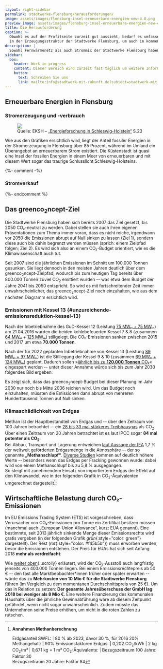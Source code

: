 ```yaml
---
layout: right-sidebar
permalink: stadtwerke-flensburg/herausforderungen/
image: assets/images/flensburg-insel-erneuerbare-energien-new-4.0.png
preview_image: assets/images/flensburg-insel-erneuerbare-energien-new-4.0.png
title: Die Herausforderung
caption: >-
  Obwohl es auf der Profitseite zurzeit gut aussieht, bedarf es umfassender Umbauten
  in der Erzeugungsstruktur der Stadtwerke Flensburg, um auch in kommenden Jahrzehnten solide aufgestellt zu sein.
description: |
  Sowohl Fernwärmenetz als auch Strommix der Stadtwerke Flensburg haben nur einen sehr geringen Anteil an erneuerbaren Energien. Gleichzeitig ist sind die Treibhausgasemissionen besorgniserregend hoch. Dies hat auch wirtschaftliche Implikationen.
sidebar:
  box:
    header: Work in progress
    content: Dieser Bereich wird zurzeit fast täglich um weitere Informationen ergänzt. Falls Sie noch offene Fragen haben, schauen Sie morgen doch noch einmal vorbei oder wenden sich direkt an uns.
    button:
      text: Schreiben Sie uns
      link: mailto:info@stadtwerk-mit-zukunft.de?subject=stadtwerk-mit-zukunft.de
---
```


## Erneuerbare Energien in Flensburg

<figure class="chart">
  <div id="erneuerbare-energien-in-flensburg-chart"></div>
</figure>

### Stromerzeugung und -verbrauch

<figure class="image left">
  <img src="{{ "assets/images/flensburg-insel-erneuerbare-energien-new-4.0.png" | relative_url }}">
  <figcaption>
    Quelle: EKSH – <a href="https://www.eksh.org/fileadmin/downloads/publikationen/Broschuere_Energieforschung_Final_Download_0205.pdf">„Energieforschung in Schleswig-Holstein“</a> S.23
  </figcaption>
</figure>

Wie aus den Grafiken ersichtlich wird, liegt der Anteil fossiler Energien in der Stromerzeugung in Flensburg über 85 Prozent, während im Umland ein Überangebot an erneuerbarem Strom existiert. Die Küstenstadt ist quasi eine Insel der fossilen Energien in einem Meer von erneuerbaren und mit diesem Wert sogar das traurige Schlusslicht Schleswig-Holsteins. 

{%- comment -%}

### Stromverkauf

{%- endcomment %}


## Das greenco<sub>2</sub>ncept-Ziel

Die Stadtwerke Flensburg haben sich bereits 2007 das Ziel gesetzt, bis 2050 CO₂-neutral zu werden. Dabei stellen sie auch ihren eigenen Präsentationen zum Thema immer voran, dass es nicht reiche, irgendwann vor 2050 die Emissionen abrupt auf Null sinken zu lassen (Ziel 1), sondern diese auch bis dahin begrenzt werden müssen (sprich: einem Zielpfad folgen; Ziel 2). Es wird sich also an einem CO₂-Budget orientiert, wie es die Klimawissenschaft auch tut.

<figure class="image left">
    <div id="co2-emissionen-der-stadtwerke-flensburg"></div>
</figure>

Seit 2007 sind die jährlichen Emissionen im Schnitt um 100.000 Tonnen gesunken. Sie liegt dennoch in den meisten Jahren deutlich über dem greenco<sub>2</sub>ncept-Zielpfad, wodurch bis zum heutigen Tag bereits über 800.000 Tonnen zuviel CO<sub>2</sub> emittiert wurden -- was etwa dem Budget der Jahre 2041 bis 2050 entspricht. So wird es mit fortschreitender Zeit immer unwahrscheinlicher, das greenco<sub>2</sub>ncept-Ziel noch einzuhalten, wie aus dem nächsten Diagramm ersichtlich wird.

### Emissionen mit Kessel 13 {#unzureichende-emissionsreduktion-kessel-13}

Nach der Inbetriebnahme des GuD-Kessel 12 (Leistung [75 MWₑₗ + 75 MWₜₕ][swfl-kessel-12-web]) am 21.04.2016 wurden die beiden kohlebefeuerten Kessel 7 & 8 (zusammen [64 MWₑₗ][ebc-kessel78-mwel] + [125 MWₜₕ][swfl-kessel12-poster]) stillgelegt. Die CO₂-Emissionen sanken zwischen 2015 und 2017 um etwa **70.000 Tonnen**.

Nach der für 2022 geplanten Inbetriebnahme von Kessel 13 (Leistung [89 MWₑₗ + 97 MWₜₕ][swfl-kessel-13-web]) ist die Stilllegung der Kessel 9 & 10 (zusammen [69 MWₑₗ + 124 MWₜₕ][uba-kkw]) geplant. Dadurch sollen »[jährlich bis zu **120.000 Tonnen** CO₂][swfl-kessel-13-web]« eingespart werden -- unter dieser Annahme würde sich bis zum Jahr 2030 folgendes Bild ergeben:

<figure class=chart>
    <div id="co2-emissionen-der-stadtwerke-flensburg-bis-2030"></div>
</figure>

Es zeigt sich, dass das greenco<sub>2</sub>ncept-Budget bei dieser Planung im Jahr 2030 nur noch bis Mitte 2036 reichen wird. Um das Budget noch einzuhalten, müssten die Emissionen dann abrupt von mehreren Hunderttausend Tonnen auf Null sinken.

### Klimaschädlichkeit von Erdgas

Methan ist der Hauptbestandteil von Erdgas und -- über den Zeitraum von 100 Jahren betrachtet -- ein [28 bis 33 mal stärkeres Treibhausgas][gas-gwp] als CO<sub>2</sub>. Über einen Zeitraum von 20 Jahren betrachtet ist es laut IPCC sogar **84 mal potenter als CO<sub>2</sub>**.  
Bei Abbau, Transport und Lagerung entweichen [laut Aussage der IEA][iea-slip] 1,7 % der weltweit geförderten Erdgasmenge in die Atmosphäre -- der so genannte **„Methanschlupf“**. [Diverse Studien][slip-comparison] kommen auf deutlich höhere Werte -- besonders wenn das Erdgas per Fracking gewonnen wurde: dabei wird von einem Methanschlupf bis zu 5,8 % ausgegangen.  
So steigt mit zunehmendem Einsatz von importiertem Erdgas der Effekt auf den Klimawandel, wie in der folgenden Grafik in CO<sub>2</sub>-Äquivalenten umgerechnet dargestellt[^1]:

<figure class=chart>
    <div id="diagramm-klimaschaedlichkeit-methan"></div>
</figure>

## Wirtschaftliche Belastung durch CO₂-Emissionen

Im EU Emissions Trading System (ETS) ist vorgeschrieben, dass Verursacher von CO₂-Emissionen pro Tonne ein Zertifikat besitzen müssen (manchmal auch „European Union Allowance“, kurz: EUA genannt). Eine bestimmte, seit 2013 jährlich sinkende Menge dieser Emissionsrechte wird gratis vergeben (in der folgenden Grafik *grün*{:style="color: green"} dargestellt). Der Rest (*rot*{:style="color: #f45b5b"}) muss erworben werden, *bevor* die Emissionen entstehen. Der Preis für EUAs hat sich seit Anfang 2018 **mehr als verdreifacht**:

<figure class=chart>
    <div id="entwicklung-co2-zertifikatspreise"></div>
</figure>

Wie [weiter oben](#unzureichende-emissionsreduktion-kessel-13){:.scrolly} erläutert, wird der CO₂-Ausstoß auch langfristig jenseits von 400.000 Tonnen liegen. Bei einem Emissionsrechtepreis ab 50 € -- den fast alle Marktbeobachter*innen früher oder später erwarten -- würde das zu **Mehrkosten von 10 Mio € für die Stadtwerke Flensburg** führen (im Vergleich zu dem momentanen Durchschnittspreis von 25 €). Um das in Relation zu setzen: **Der gesamte Jahresüberschuss der GmbH lag 2018 bei weniger als 8 Mio €**. Eine weitere Finanzierung des kommunalen Haushalts über die jährliche Gewinnabführung wäre ab diesem Zeitpunkt gefährdet, wenn nicht sogar unwahrscheinlich. Zudem müsste das Unternehmen seine Preise erhöhen, um nicht in die roten Zahlen zu rutschen.

[^1]: 
    **Annahmen Methanberechnung**

    Erdgasanteil SWFL: | 80 % ab 2023, davor 30 %, für 2016 20% 
    Methangehalt: | 90%
    Emissionsfaktoren Erdgas: | 0,202 CO<sub>2</sub>/kWh \| 2 kg CO<sub>2</sub>/m³ \| 0,671 kg = 1 m³ 
    CO<sub>2</sub>-Äquivalente: | Bezugszeitraum 100 Jahre: Faktor 30<br> Bezugszeitraum 20 Jahre: Faktor 84

  [ndr-kessel-13]: https://web.archive.org/web/20190423101117/https://www.ndr.de/nachrichten/schleswig-holstein/Flensburger-Meilenstein-auf-dem-Weg-zum-Kohleausstieg,gaskraftwerk140.html
  [swfl-kessel-12-web]: https://web.archive.org/web/20191230235758/https://www.stadtwerke-flensburg.de/unternehmen/umwelt/kessel-12/zusaetzliche-informationen/
  [ebc-kessel78-mwel]: https://d3ihh3ce7usp68.cloudfront.net/wp-content/uploads/2020/04/2020-04-21_Europe_Beyond_Coal-European_Coal_Database_hc.xlsx
  [swfl-kessel12-poster]: https://www.stadtwerke-flensburg.de/fileadmin/user_upload/pdf/kessel12/faltplakat-kessel-12.pdf
  [uba-kkw]: https://www.umweltbundesamt.de/sites/default/files/medien/1410/publikationen/171207_uba_hg_braunsteinkohle_bf.pdf "Umweltbundesamt: Daten und Fakten zu Braun- und  Steinkohlen, Seite 48"
  [swfl-kessel-13-web]: https://www.stadtwerke-flensburg.de/unternehmen/umwelt/kessel-13/
  [ise-2018-sgk-ee]: https://www.ise.fraunhofer.de/content/dam/ise/de/documents/publications/studies/DE2018_ISE_Studie_Stromgestehungskosten_Erneuerbare_Energien.pdf

  [gas-gwp]: https://de.wikipedia.org/wiki/Methan#Treibhausgas
  [gas-gwp-84-ipcc]: http://www.climatechange2013.org/images/report/WG1AR5_Chapter08_FINAL.pdf
  [iea-slip]: https://www.deutschlandfunk.de/methanverluste-lecks-in-der-oel-und-gasindustrie.676.de.html?dram:article_id=402450
  [slip-comparison]: https://www.psehealthyenergy.org/wp-content/uploads/2017/05/Howarth_Ingraffea_-_4th_Anniversary_lecture_at_Cornell_University_-_April_14_2015-1.pdf

<script>
  window.SWFL = {
    Emissions: {{ site.data.swfl_emissions | jsonify }},
    EUA: [
      {%- for row in site.data.eua_price -%}
        [{{row.time}}000, {{row.eua_price}}] {%- if forloop.last -%}{%else%}, {% endif %}
      {%- endfor -%}
    ],
    EUE_ISE_forecast: [
      [1577833200000, 5, 15],
      [1735686000000, 12.5, 32.5],
      [1893452400000, 20, 50],
      [2051218800000, 30, 70]
    ]
  }
</script>
<script src="{{ "assets/js/lib/highcharts-8.1.0/highcharts.js" | relative_url }}"></script>
<script src="{{ "assets/js/lib/highcharts-8.1.0/highcharts-more.js" | relative_url }}"></script>
<script src="{{ "assets/js/lib/highcharts-8.1.0/pattern-fill.js" | relative_url }}"></script>
<script src="{{ "assets/js/lib/highcharts-8.1.0/broken-axis.js" | relative_url }}"></script>
<script src="{{ "assets/js/charting/global.js" | relative_url }}"></script>
<script src="{{ "assets/js/charting/challenges.js" | relative_url }}"></script>
<script src="{{ "assets/js/charting/comparison.js" | relative_url }}"></script>
